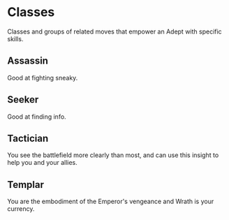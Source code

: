 <!-- Do NOT edit this file directly. It is compiled from pages in the "source" directory. -->
# <a class="anchor-from-text" id="classes"></a>Classes

Classes and groups of related moves that empower an Adept with specific skills.

## <a class="anchor-from-text" id="assassin"></a>Assassin

Good at fighting sneaky.

## <a class="anchor-from-text" id="seeker"></a>Seeker

Good at finding info.

## <a class="anchor-from-text" id="tactician"></a>Tactician

You see the battlefield more clearly than most, and can use this insight to help you and your allies.

## <a class="anchor-from-text" id="templar"></a>Templar

You are the embodiment of the Emperor's vengeance and Wrath is your currency.